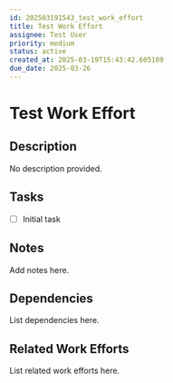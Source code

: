 ```yaml
---
id: 202503191543_test_work_effort
title: Test Work Effort
assignee: Test User
priority: medium
status: active
created_at: 2025-03-19T15:43:42.605109
due_date: 2025-03-26
---
```


# Test Work Effort

## Description
No description provided.

## Tasks
- [ ] Initial task

## Notes
Add notes here.

## Dependencies
List dependencies here.

## Related Work Efforts
List related work efforts here.